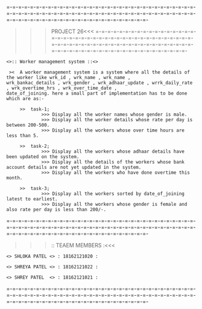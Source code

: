 =-=-=-=-=-=-=-=-=-=-=-=-=-=-=-=-=-=-=-=-=-=-=-=-=-=-=-=-=-=-=-=-=-=-=-=-=-=-=-=-=-=-=-=-=-=-=-=-=-=-=-=-=-=-=-=-=-=-=-=-=-=-=-=-=-=-=-=-=-=-=-=-=-=-=-=-=-=-=-=-=-=-=-=-=-=-=-=- 
>>>PROJECT 26<<<
=-=-=-=-=-=-=-=-=-=-=-=-=-=-=-=-=-=-=-=-=-=-=-=-=-=-=-=-=-=-=-=-=-=-=-=-=-=-=-=-=-=-=-=-=-=-=-=-=-=-=-=-=-=-=-=-=-=-=-=-=-=-=-=-=-=-=-=-=-=-=-=-=-=-=-=-=-=-=-=-=-=-=-=-=-=-=-=- 


    <>:: Worker management system ::<>

     ><  A worker management system is a system where all the details of the worker like wrk_id , wrk_name , wrk_name ,                          wrk_bankac_details , wrk_gender , wrk_adhaar_update , wrrk_daily_rate , wrk_overtime_hrs , wrk_over_time_date ,                          date_of_joining. here a small part of implementation has to be done which are as:-

         >>  task-1;
                 >>> Display all the worker names whose gender is male.
                 >>> Display all the worker details whose rate per day is between 200-500.
                 >>> Display all the workers whose over time hours are less than 5.

         >>  task-2;
                 >>> Display all the workers whose adhaar details have been updated on the system.
                 >>> Display all the details of the workers whose bank account details are not yet updated in the system.
                 >>> Display all the workers who have done overtime this month.

         >>  task-3;
                 >>> Display all the workers sorted by date_of_joining latest to earliest.
                 >>> Display all the workers whose gender is female and also rate per day is less than 200/-.


=-=-=-=-=-=-=-=-=-=-=-=-=-=-=-=-=-=-=-=-=-=-=-=-=-=-=-=-=-=-=-=-=-=-=-=-=-=-=-=-=-=-=-=-=-=-=-=-=-=-=-=-=-=-=-=-=-=-=-=-=-=-=-=-=-=-=-=-=-=-=-=-=-=-=-=-=-=-=-=-=-=-=-=-=-=-=-=- 

>>>:: TEAEM MEMBERS :<<<

    <> SHLOKA PATEL <> : 18162121020 :

    <> SHREYA PATEL <> : 18162121022 :

    <> SHREY PATEL  <> : 18162121021 :

=-=-=-=-=-=-=-=-=-=-=-=-=-=-=-=-=-=-=-=-=-=-=-=-=-=-=-=-=-=-=-=-=-=-=-=-=-=-=-=-=-=-=-=-=-=-=-=-=-=-=-=-=-=-=-=-=-=-=-=-=-=-=-=-=-=-=-=-=-=-=-=-=-=-=-=-=-=-=-=-=-=-=-=-=-=-=-=-    

    
